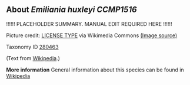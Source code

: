 **About *Emiliania huxleyi CCMP1516***
-------------------------
!!!!!! PLACEHOLDER SUMMARY. MANUAL EDIT REQUIRED HERE !!!!!!

Picture credit: [LICENSE TYPE]() via Wikimedia Commons [(Image source)]()

Taxonomy ID [280463](https://www.uniprot.org/taxonomy/280463)

(Text from [Wikipedia](https://en.wikipedia.org/).)

**More information**
General information about this species can be found in [Wikipedia](https://en.wikipedia.org/wiki/emiliania_huxleyi_ccmp1516)
